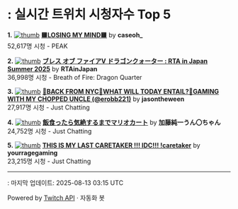 # : 실시간 트위치 시청자수 Top 5

**1.** [![thumb](https://static-cdn.jtvnw.net/previews-ttv/live_user_caseoh_-320x180.jpg)](https://twitch.tv/caseoh_)
**[🟨LOSING MY MIND🟨](https://twitch.tv/caseoh_)** by **caseoh_**<br>52,617명 시청  - PEAK

**2.** [![thumb](https://static-cdn.jtvnw.net/previews-ttv/live_user_rtainjapan-320x180.jpg)](https://twitch.tv/RTAinJapan)
**[ブレス オブ ファイアV ドラゴンクォーター : RTA in Japan Summer 2025](https://twitch.tv/RTAinJapan)** by **RTAinJapan**<br>36,998명 시청  - Breath of Fire: Dragon Quarter

**3.** [![thumb](https://static-cdn.jtvnw.net/previews-ttv/live_user_jasontheween-320x180.jpg)](https://twitch.tv/jasontheween)
**[🔴BACK FROM NYC🔴WHAT WILL TODAY ENTAIL?🔴GAMING WITH MY CHOPPED UNCLE (@erobb221)](https://twitch.tv/jasontheween)** by **jasontheween**<br>27,917명 시청  - Just Chatting

**4.** [![thumb](https://static-cdn.jtvnw.net/previews-ttv/live_user_kato_junichi0817-320x180.jpg)](https://twitch.tv/加藤純一うん〇ちゃん)
**[飯食ったら気絶するまでマリオカート](https://twitch.tv/加藤純一うん〇ちゃん)** by **加藤純一うん〇ちゃん**<br>24,752명 시청  - Just Chatting

**5.** [![thumb](https://static-cdn.jtvnw.net/previews-ttv/live_user_yourragegaming-320x180.jpg)](https://twitch.tv/yourragegaming)
**[THIS IS MY LAST CARETAKER !!! IDC!!! !caretaker](https://twitch.tv/yourragegaming)** by **yourragegaming**<br>23,215명 시청  - Just Chatting


---
: 마지막 업데이트: 2025-08-13 03:15 UTC

Powered by [Twitch API](https://dev.twitch.tv/docs/api/reference) · 자동화 봇